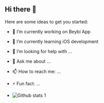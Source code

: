 ## Hi there 👋


Here are some ideas to get you started:

- 🔭 I’m currently working on Beybi App
- 🌱 I’m currently learning iOS development
- 🤔 I’m looking for help with ...
- 💬 Ask me about ...
- 📫 How to reach me: ...
- ⚡ Fun fact: ...

- ![Github stats 1](https://github-readme-stats.vercel.app/api?username=BanuKarakaya&show_icons=true&theme=gradient) 
